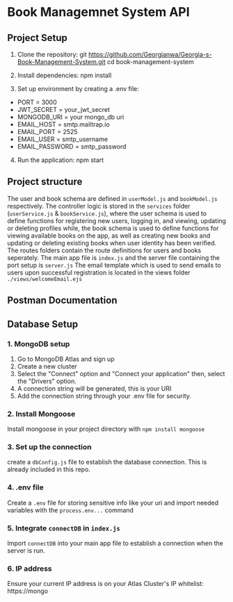 # Book Managemnet System API

## Project Setup

1. Clone the repository:
git https://github.com/Georgianwa/Georgia-s-Book-Management-System.git
cd book-management-system

2. Install dependencies:
npm install

3. Set up environment by creating a .env file:
- PORT = 3000
- JWT_SECRET = your_jwt_secret
- MONGODB_URI = your mongo_db uri
- EMAIL_HOST = smtp.mailtrap.io
- EMAIL_PORT = 2525
- EMAIL_USER = smtp_username
- EMAIL_PASSWORD = smtp_password

4. Run the application:
npm start

## Project structure
The user and book schema are defined in `userModel.js` and `bookModel.js` respectively. The controller logic is stored in the `services` folder (`userService.js` & `bookService.js`), where the user schema is used to define functions for registering new users, logging in, and viewing, updating or deleting profiles while, the book schema is used to define functions for viewing available books on the app, as well as creating new books and updating or deleting existing books when user identity has been verified. The routes folders contain the route definitions for users and books seperately. The main app file is `index.js` and the server file containing the port setup is `server.js` The email template which is used to send emails to users upon successful registration is located in the views folder `./views/welcomeEmail.ejs`

## Postman Documentation

## Database Setup

### 1. MongoDB setup
1. Go to MongoDB Atlas and sign up
2. Create a new cluster
3. Select the "Connect" option and "Connect your application" then, select the "Drivers" option.
4. A connection string will be generated, this is your URI
5. Add the connection string through your .env file for security.

### 2. Install Mongoose
Install mongoose in your project directory with `npm install mongoose`

### 3. Set up the connection
create a `dbConfig.js` file to establish the database connection. This is already included in this repo.

### 4. .env file
Create a `.env` file for storing sensitive info like your uri and import needed variables with the `process.env...` command

### 5. Integrate `connectDB` in `index.js`
Import `connectDB` into your main app file to establish a connection when the server is run.

### 6. IP address
Ensure your current IP address is on your Atlas Cluster's IP whitelist: https://mongo
